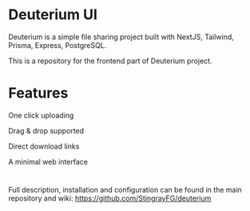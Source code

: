 # Deuterium UI

Deuterium is a simple file sharing project built with NextJS, Tailwind, Prisma, Express, PostgreSQL.

This is a repository for the frontend part of Deuterium project.

# Features

One click uploading

Drag & drop supported

Direct download links

A minimal web interface

#

Full description, installation and configuration can be found in the main repository and wiki: https://github.com/StingrayFG/deuterium

